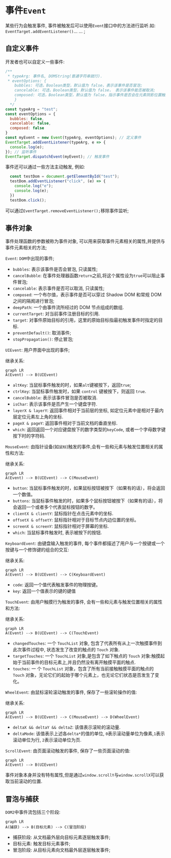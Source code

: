 # 事件```Event```

某些行为会触发事件, 事件被触发后可以使用```Event```接口中的方法进行监听.如: ```EventTarget.addEventListener()```... ... ;

## 自定义事件

开发者也可以自定义一些事件:  

```JavaScript
/**
 * typeArg: 事件名, DOMString(普通字符串就行).
 * eventOptions: {
    bubbles: 可选，Boolean类型，默认值为 false，表示该事件是否冒泡;
    cancelable: 可选，Boolean类型，默认值为 false， 表示该事件能否被取消;
    composed: 可选，Boolean类型，默认值为 false，指示事件是否会在元素阴影位置触发侦听器。阴影指css中box-shadow
    }
  */
const typeArg = "test";
const eventOptions = {
  bubbles: false,
  cancelable: false,
  composed: false
}
const myEvent = new Event(typeArg, eventOptions); // 定义事件
EventTarget.addEventListener(typeArg, e => {
  console.log(e);
}); // 监听事件
EventTarget.dispatchEvent(myEvent); // 触发事件
```

事件还可以通过一些方法主动触发, 例如:

```JavaScript
  const testDom = document.getElementById("test");
  testDom.addEventListener("click", (e) => {
    console.log("e");
    console.log(e);
  })
  testDom.click();
```

可以通过```EventTarget.removeEventListener();```移除事件监听;

## 事件对象

事件处理函数的参数被称为事件对象, 可以用来获取事件元素相关的属性,并提供与事件元素相关的方法;

`Event`: `DOM`中出现的事件;

+ `bubbles`: 表示该事件是否会冒泡, 只读属性;
+ `cancelBubble`: 在事件处理器函数`return`之前,将这个属性设为`true`可以阻止事件冒泡;
+ `cancelable`: 表示事件是否可以取消, 只读属性;
+ `composed`: 一个布尔值，表示事件是否可以穿过 Shadow DOM 和常规 DOM 之间的隔阂进行冒泡;
+ `deepPath`: 一个由事件流所经过的 DOM 节点组成的数组.
+ `currentTarget`: 对当前事件注册目标的引用.
+ `target`: 对事件原始目标的引用，这里的原始目标指最初触发事件时指定的目标.
+ `preventDefault()`: 取消事件;
+ `stopPropagation()`: 停止冒泡;

`UIEvent`: 用户界面中出现的事件;

继承关系:

```mermaid
graph LR
A(Event) --> B(UIEvent)
```

+ `altKey`: 当鼠标事件触发的时，如果`alt`键被按下，返回`true`;
+ `ctrlKey`: 当鼠标事件触发时，如果 `control` 键被按下，则返回 `true`.
+ `cancelBubble`: 表示该事件冒泡是否被取消.
+ `isChar`: 表示该事件是否产生一个键盘字符.
+ `layerX & layerY`: 返回事件相对于当前层的坐标, 如定位元素中是相对于最内层定位元素左上角的坐标.
+ `pageX & pageY`: 返回事件相对于当前文档的垂直坐标.
+ `which`: 返回返回一个对应键盘按下的数字类型的`keyCode`, 或者一个字母数字键按下时的字符码.

`MouseEvent`: 由指针设备(如`鼠标`)触发的事件,会有一些和元素与触发位置相关的属性和方法:  

继承关系:

```mermaid
graph LR
A(Event) --> B(UIEvent) --> C(MouseEvent)
```

+ `button`: 当鼠标事件触发的时，如果鼠标按钮被按下（如果有的话），将会返回一个数值。
+ `buttons`: 当鼠标事件触发的时，如果多个鼠标按钮被按下（如果有的话），将会返回一个或者多个代表鼠标按钮的数字。
+ `clientX & clientY`: 鼠标指针在点击元素中的坐标.
+ `offsetX & offsetY`: 鼠标指针相对于目标节点内边位置的坐标。
+ `screenX & screenY`: 鼠标指针相对于屏幕的坐标.
+ `which`: 当鼠标事件触发时, 表示被按下的按钮.

`KeyboardEvent`: 由键盘输入触发的事件, 每个事件都描述了用户与一个按键或一个按键与一个修饰键的组合的交互:

继承关系:

```mermaid
graph LR
A(Event) --> B(UIEvent) --> C(KeyboardEvent)
```

+ `code`: 返回一个值代表触发事件的物理按键。
+ `key`: 返回一个值表示的键的键值

`TouchEvent`: 由用户触摸行为触发的事件, 会有一些和元素与触发位置相关的属性和方法:

继承关系:

```mermaid
graph LR
A(Event) --> B(UIEvent) --> C(TouchEvent)
```

+ `changedTouches`: 一个 `TouchList` 对象, 包含了代表所有从上一次触摸事件到此次事件过程中, 状态发生了改变的触点的 `Touch` 对象.
+ `targetTouches`: 一个 `TouchList` 对象,是包含了如下触点的 `Touch` 对象:触摸起始于当前事件的目标元素上,并且仍然没有离开触摸平面的触点.
+ `touches`: 一 个 `TouchList` 对象，包含了所有当前接触触摸平面的触点的 `Touch` 对象，无论它们的起始于哪个元素上，也无论它们状态是否发生了变化。

`WheelEvent`: 由鼠标滚轮滚动触发的事件, 保存了一些滚轮操作的值:

继承关系:

```mermaid
graph LR
A(Event) --> B(UIEvent) --> C(MouseEvent) --> D(WheelEvent) 
```

+ `deltaX && deltaY && deltaZ`: 该值表示滚轮的滚动量.
+ `deltaMode`: 该值表示上述各`delta*`的值的单位, `0`表示滚动量单位为像素,`1`表示滚动单位为行, `2`表示滚动单位为页.

`ScrollEvent`: 由页面滚动触发的事件, 保存了一些页面滚动的值:

```mermaid
graph LR
A(Event) --> B(UIEvent)
```

事件对象本身并没有特有属性,但是通过`window.scrollY`与`window.scrollX`可以获取当前滚动的位置.

## 冒泡与捕获

`DOM2`中事件流包括三个阶段:  

```mermaid
graph LR
A(捕获) --> B(目标元素) --> C(冒泡阶段)
```

+ 捕获阶段: 从文档最外层向目标元素逐层触发事件;
+ 目标元素: 触发目标元素事件;
+ 冒泡阶段: 从目标元素向文档最外层逐层触发事件;
